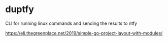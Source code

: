 # duptfy
CLI for running linux commands and sending the results to ntfy

https://eli.thegreenplace.net/2019/simple-go-project-layout-with-modules/
